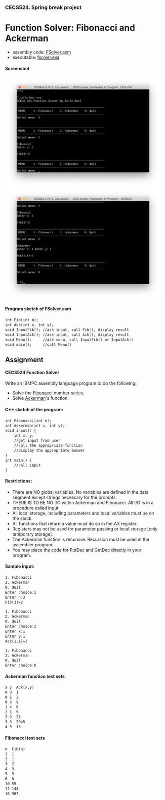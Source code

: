 ### CECS524. Spring break project
# Function Solver: Fibonacci and Ackerman
- assembly code: [FSolver.asm](../FSolver.asm)
- executable: [fsolver.exe](../fsolver.exe)

#### Screenshot
![fsolver screenshot1](images/fsolver_screenshot1.png)
![fsolver screenshot2](images/fsolver_screenshot2.png)

#### Program sketch of FSolver.asm
```
int Fib(int n);
int Ack(int x, int y);
void InputFib(); //ask input, call Fib(), display result
void InputAck(); //ask input, call Ack(), display result
void Menu();     //ask menu, call InputFib() or InputAck()
void main();     //call Menu()
```

## Assignment

#### CECS524 Function Solver
Write an IBMPC assembly language program to do the following:
- Solve the [Fibonacci](http://www.nist.gov/dads/HTML/fibonacciNumber.html) number series.
- Solve [Ackerman](http://www.nist.gov/dads/HTML/ackermann.html)'s function.

#### C++ sketch of the program:
```
int	Fibonacci(int n);
int	Ackerman(int x, int y);
void input() {
	int	x, y;
	//get input from user
	//call the appropriate function
	//display the appropriate answer
}
int main() {
	//call input
}
```

#### Restrictions:
- There are NO global variables. No variables are defined in the data segment except strings necessary for the prompts.
- THERE IS TO BE NO I/O within Ackerman and Fibonacci. All I/O is in a procedure called input.
- All local storage, including parameters and local variables must be on the stack.
- All functions that return a value must do so in the AX register.
- Registers may not be used for parameter passing or local storage (only temporary storage).
- The Ackerman function is recursive. Recursion must be used in the assembler program.
- You may place the code for PutDec and GetDec directly in your program.

#### Sample input:
```
1. Fibonacci
2. Ackerman
0. Quit
Enter choice:1
Enter n:3
Fib(3)=2
```
```
1. Fibonacci
2. Ackerman
0. Quit
Enter choice:2
Enter x:1
Enter y:1
Ack(1,1)=3
```
```
1. Fibonacci
2. Ackerman
0. Quit
Enter choice:0
```

#### Ackerman function test sets
```
x y  Ack(x,y)
0 0  1
0 1  2
0 8  9
1 4  6
2 1  5
2 9  21
3 8  2045
4 0  13
```
#### Fibonacci test sets
```
n  Fib(n)
1  1
2  1
3  2
4  3
5  5
6  8
10 55
12 144
16 987
```

